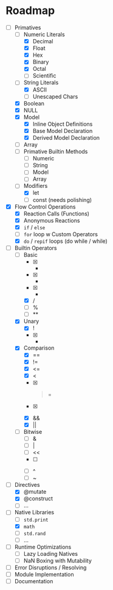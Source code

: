 Roadmap
=======

- [ ] Primatives
    - [ ] Numeric Literals
        - [x] Decimal
        - [x] Float
        - [x] Hex
        - [x] Binary
        - [x] Octal
        - [ ] Scientific
    - [ ] String Literals
        - [x] ASCII
        - [ ] Unescaped Chars
    - [x] Boolean
    - [x] NULL
    - [x] Model
        - [x] Inline Object Definitions
        - [x] Base Model Declaration
        - [x] Derived Model Declaration
    - [ ] Array
    - [ ] Primative Builtin Methods
        - [ ] Numeric
        - [ ] String
        - [ ] Model
        - [ ] Array
    - [ ] Modifiers
        - [x] let
        - [ ] const (needs polishing)
- [x] Flow Control Operations
    - [x] Reaction Calls (Functions)
    - [x] Anonymous Reactions
    - [x] `if` / `else`
    - [ ] `for` loop w Custom Operators
    - [x] `do` / `repif` loops (do while / while)
- [ ] Builtin Operators
    - [ ] Basic
        - [x] +
        - [x] -
        - [x] *
        - [x] /
        - [ ] %
        - [ ] **
    - [x] Unary
        - [x] !
        - [x] -
    - [x] Comparison
        - [x] ==
        - [x] !=
        - [x] <=
        - [x] <
        - [x] >=
        - [x] >
        - [x] &&
        - [x] ||
    - [ ] Bitwise
        - [ ] &
        - [ ] |
        - [ ] <<
        - [ ] >>
        - [ ] ^
        - [ ] ~
- [ ] Directives
    - [x] @mutate
    - [x] @construct
    - [ ] ...
- [ ] Native Libraries
    - [ ] `std.print`
    - [x] `math`
    - [ ] `std.rand`
    - [ ] ...
- [ ] Runtime Optimizations
    - [ ] Lazy Loading Natives
    - [ ] NaN Boxing with Mutability
- [ ] Error Disruptions / Resolving
- [ ] Module Implementation
- [ ] Documentation
